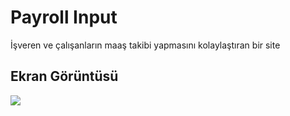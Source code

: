 
<h1> Payroll Input </h1>

İşveren ve çalışanların maaş takibi yapmasını kolaylaştıran bir site

<h2> Ekran Görüntüsü </h2>

![](ekran.gif)
